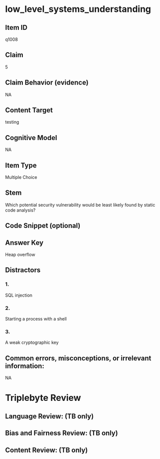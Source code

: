# low_level_systems_understanding

## Item ID
q1008

## Claim
5

## Claim Behavior (evidence)
NA

## Content Target
testing

## Cognitive Model
NA

## Item Type
Multiple Choice

## Stem
Which potential security vulnerability would be least likely found by static code analysis?

## Code Snippet (optional)


## Answer Key
Heap overflow

## Distractors

### 1.
SQL injection

### 2.
Starting a process with a shell

### 3.
A weak cryptographic key

## Common errors, misconceptions, or irrelevant information:
NA

# Triplebyte Review


## Language Review: (TB only)


## Bias and Fairness Review: (TB only)


## Content Review: (TB only)

